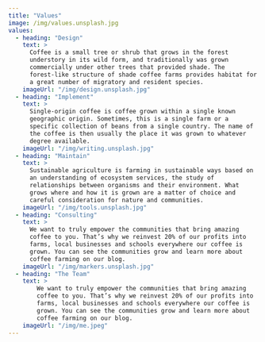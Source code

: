 ```yaml
---
title: "Values"
image: /img/values.unsplash.jpg
values:
  - heading: "Design"
    text: >
      Coffee is a small tree or shrub that grows in the forest
      understory in its wild form, and traditionally was grown
      commercially under other trees that provided shade. The
      forest-like structure of shade coffee farms provides habitat for
      a great number of migratory and resident species.
    imageUrl: "/img/design.unsplash.jpg"
  - heading: "Implement"
    text: >
      Single-origin coffee is coffee grown within a single known
      geographic origin. Sometimes, this is a single farm or a
      specific collection of beans from a single country. The name of
      the coffee is then usually the place it was grown to whatever
      degree available.
    imageUrl: "/img/writing.unsplash.jpg"
  - heading: "Maintain"
    text: >
      Sustainable agriculture is farming in sustainable ways based on
      an understanding of ecosystem services, the study of
      relationships between organisms and their environment. What
      grows where and how it is grown are a matter of choice and
      careful consideration for nature and communities.
    imageUrl: "/img/tools.unsplash.jpg"
  - heading: "Consulting"
    text: >
      We want to truly empower the communities that bring amazing
      coffee to you. That’s why we reinvest 20% of our profits into
      farms, local businesses and schools everywhere our coffee is
      grown. You can see the communities grow and learn more about
      coffee farming on our blog.
    imageUrl: "/img/markers.unsplash.jpg"
  - heading: "The Team"
    text: >
        We want to truly empower the communities that bring amazing
        coffee to you. That’s why we reinvest 20% of our profits into
        farms, local businesses and schools everywhere our coffee is
        grown. You can see the communities grow and learn more about
        coffee farming on our blog.
    imageUrl: "/img/me.jpeg"
---
```

